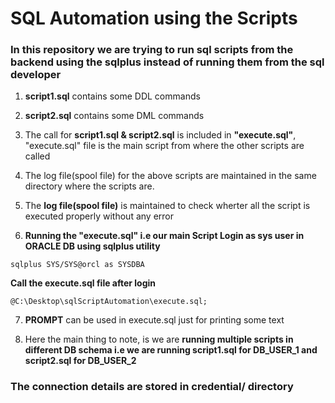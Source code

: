 # SQL Automation using the Scripts 

### In this repository we are trying to run sql scripts from the backend using the sqlplus instead of running them from the sql developer



1. **script1.sql** contains some DDL commands

2. **script2.sql** contains some DML commands

3. The call for **script1.sql & script2.sql** is included in **"execute.sql"**, "execute.sql" file is the main script from where the other scripts are called 

4. The log file(spool file) for the above scripts are maintained in the same directory where the scripts are. 


5. The **log file(spool file)** is maintained to check wherter all the 
script is executed properly without any error

6. **Running the "execute.sql" i.e our main Script
Login as sys user in ORACLE DB using sqlplus utility**
```
sqlplus SYS/SYS@orcl as SYSDBA
```

**Call the execute.sql file after login** 
```
@C:\Desktop\sqlScriptAutomation\execute.sql; 

```

7. **PROMPT** can be used in execute.sql just for printing some text

8. Here the main thing to note, is we are **running multiple scripts in different DB schema i.e we are running script1.sql for DB_USER_1
and script2.sql for DB_USER_2**

### The connection details are stored in credential/ directory
